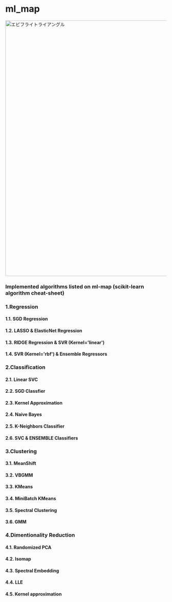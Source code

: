 # ml_map
<img width="800" src="https://user-images.githubusercontent.com/60038634/138719935-d4cf8094-9cc3-4afd-ace5-aa6a8b134af3.png" alt="エビフライトライアングル" title="サンプル">

### Implemented algorithms listed on ml-map (scikit-learn algorithm cheat-sheet)
### 1.Regression
#### 1.1. SGD Regression
#### 1.2. LASSO & ElasticNet Regression
#### 1.3. RIDGE Regression & SVR (Kernel='linear')
#### 1.4. SVR (Kernel='rbf') & Ensemble Regressors

### 2.Classification
#### 2.1. Linear SVC
#### 2.2. SGD Classfier
#### 2.3. Kernel Approximation
#### 2.4. Naive Bayes
#### 2.5. K-Neighbors Classifier
#### 2.6. SVC & ENSEMBLE Classifiers

### 3.Clustering
#### 3.1. MeanShift
#### 3.2. VBGMM
#### 3.3. KMeans
#### 3.4. MiniBatch KMeans
#### 3.5. Spectral Clustering
#### 3.6. GMM

### 4.Dimentionality Reduction
#### 4.1. Randomized PCA
#### 4.2. Isomap
#### 4.3. Spectral Embedding
#### 4.4. LLE
#### 4.5. Kernel approximation
